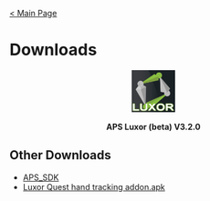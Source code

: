 [< Main Page](https://github.com/guiglass/LUXOR/blob/gh-pages/index.md)

# Downloads

<p align="center">
  <img width="15%" height="15%" src="/Luxor Logo Text.png">
</p>
  
<p align="center">
  <b>APS Luxor (beta) V3.2.0</b>
</p>

## Other Downloads

- [APS_SDK](https://github.com/guiglass/LUXOR/blob/gh-pages/APS_SDK.unitypackage?raw=true)
- [Luxor Quest hand tracking addon.apk](http://www.mediafire.com/file/9b3fdc1n5i9v4n4/Luxor_Quest_finger_tracking.apk/file)

